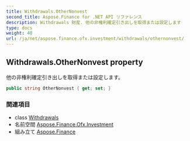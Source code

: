 ```yaml
---
title: Withdrawals.OtherNonvest
second_title: Aspose.Finance for .NET API リファレンス
description: Withdrawals 財産. 他の非権利確定引き出しを取得または設定します
type: docs
weight: 40
url: /ja/net/aspose.finance.ofx.investment/withdrawals/othernonvest/
---
```

## Withdrawals.OtherNonvest property

他の非権利確定引き出しを取得または設定します。

```csharp
public string OtherNonvest { get; set; }
```

### 関連項目

* class [Withdrawals](../)
* 名前空間 [Aspose.Finance.Ofx.Investment](../../withdrawals/)
* 組み立て [Aspose.Finance](../../../)


